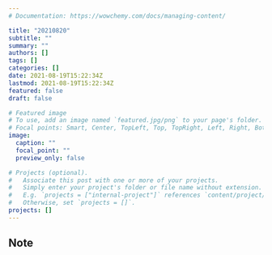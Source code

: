 ```yaml
---
# Documentation: https://wowchemy.com/docs/managing-content/

title: "20210820"
subtitle: ""
summary: ""
authors: []
tags: []
categories: []
date: 2021-08-19T15:22:34Z
lastmod: 2021-08-19T15:22:34Z
featured: false
draft: false

# Featured image
# To use, add an image named `featured.jpg/png` to your page's folder.
# Focal points: Smart, Center, TopLeft, Top, TopRight, Left, Right, BottomLeft, Bottom, BottomRight.
image:
  caption: ""
  focal_point: ""
  preview_only: false

# Projects (optional).
#   Associate this post with one or more of your projects.
#   Simply enter your project's folder or file name without extension.
#   E.g. `projects = ["internal-project"]` references `content/project/deep-learning/index.md`.
#   Otherwise, set `projects = []`.
projects: []
---
```


## Note


